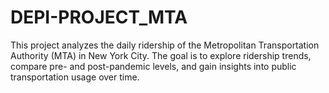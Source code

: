 # DEPI-PROJECT_MTA
This project analyzes the daily ridership of the Metropolitan Transportation Authority (MTA) in New York City. The goal is to explore ridership trends, compare pre- and post-pandemic levels, and gain insights into public transportation usage over time.
